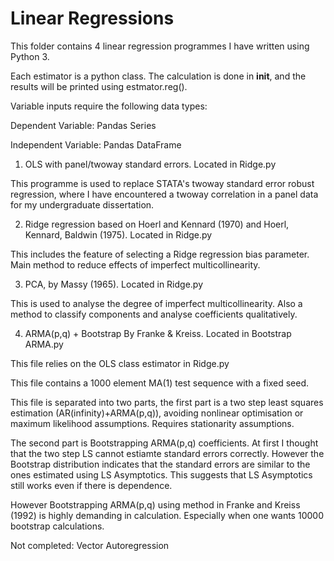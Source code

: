 # Linear Regressions 

This folder contains 4 linear regression programmes I have written using Python 3. 

Each estimator is a python class. The calculation is done in __init__, and the results will be printed using estmator.reg(). 

Variable inputs require the following data types:

  Dependent Variable: Pandas Series
  
  Independent Variable: Pandas DataFrame 
  

1) OLS with panel/twoway standard errors. Located in Ridge.py

This programme is used to replace STATA's twoway standard error robust regression, where I have encountered a twoway correlation in a panel data for my undergraduate dissertation. 

2) Ridge regression based on Hoerl and Kennard (1970) and Hoerl, Kennard, Baldwin (1975). Located in Ridge.py

This includes the feature of selecting a Ridge regression bias parameter. Main method to reduce effects of imperfect multicollinearity. 

3) PCA, by Massy (1965). Located in Ridge.py 

This is used to analyse the degree of imperfect multicollinearity. Also a method to classify components and analyse coefficients qualitatively. 

4) ARMA(p,q) + Bootstrap By Franke & Kreiss. Located in Bootstrap ARMA.py 

This file relies on the OLS class estimator in Ridge.py 

This file contains a 1000 element MA(1) test sequence with a fixed seed. 

This file is separated into two parts, the first part is a two step least squares estimation (AR(infinity)+ARMA(p,q)), avoiding nonlinear optimisation or maximum likelihood assumptions. Requires stationarity assumptions. 

The second part is Bootstrapping ARMA(p,q) coefficients. At first I thought that the two step LS cannot estiamte standard errors correctly. However the Bootstrap distribution indicates that the standard errors are similar to the ones estimated using LS Asymptotics. This suggests that LS Asymptotics still works even if there is dependence. 

However Bootstrapping ARMA(p,q) using method in Franke and Kreiss (1992) is highly demanding in calculation. Especially when one wants 10000 bootstrap calculations. 

Not completed: 
Vector Autoregression 
